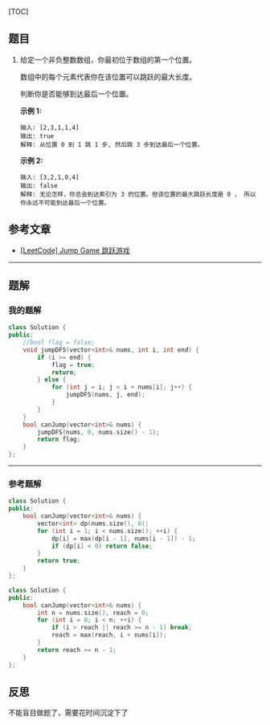 [TOC]
## 题目

1. 给定一个非负整数数组，你最初位于数组的第一个位置。

   数组中的每个元素代表你在该位置可以跳跃的最大长度。

   判断你是否能够到达最后一个位置。

   **示例 1:**
   
   ```
   输入: [2,3,1,1,4]
   输出: true
   解释: 从位置 0 到 1 跳 1 步, 然后跳 3 步到达最后一个位置。
   ```
   
   **示例 2:**
   
   ```
   输入: [3,2,1,0,4]
   输出: false
   解释: 无论怎样，你总会到达索引为 3 的位置。但该位置的最大跳跃长度是 0 ， 所以你永远不可能到达最后一个位置。
   ```

## 参考文章

- [[LeetCode\] Jump Game 跳跃游戏](https://www.cnblogs.com/grandyang/p/4371526.html)

***
## 题解

### 我的题解

```c++
class Solution {
public:
    //bool flag = false;
    void jumpDFS(vector<int>& nums, int i, int end) {
        if (i >= end) {
            flag = true;
            return;
        } else {
            for (int j = i; j < i + nums[i]; j++) {
                jumpDFS(nums, j, end);
            }
        }
    }
    bool canJump(vector<int>& nums) {
        jumpDFS(nums, 0, nums.size() - 1);
        return flag;
    }
};
```

***
### 参考题解
```c++
class Solution {
public:
    bool canJump(vector<int>& nums) {
        vector<int> dp(nums.size(), 0);
        for (int i = 1; i < nums.size(); ++i) {
            dp[i] = max(dp[i - 1], nums[i - 1]) - 1;
            if (dp[i] < 0) return false;
        }
        return true;
    }
};
```
```c++
class Solution {
public:
    bool canJump(vector<int>& nums) {
        int n = nums.size(), reach = 0;
        for (int i = 0; i < n; ++i) {
            if (i > reach || reach >= n - 1) break;
            reach = max(reach, i + nums[i]);
        }
        return reach >= n - 1;
    }
};
```

## 反思
不能盲目做题了，需要花时间沉淀下了




